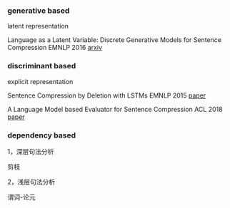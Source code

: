 ### generative based

latent representation

Language as a Latent Variable: Discrete Generative Models for Sentence Compression EMNLP 2016 [arxiv](https://arxiv.org/abs/1609.07317)

### discriminant based

explicit representation

Sentence Compression by Deletion with LSTMs EMNLP 2015 [paper](https://www.cs.cmu.edu/~ark/EMNLP-2015/proceedings/EMNLP/pdf/EMNLP042.pdf)

A Language Model based Evaluator for Sentence Compression ACL 2018 [paper](http://aclweb.org/anthology/P18-2028)

### dependency based

1，深层句法分析

剪枝

2，浅层句法分析

谓词-论元





